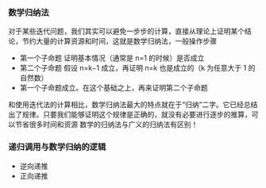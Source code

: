 ### 数学归纳法

对于某些迭代问题，我们其实可以避免一步步的计算，直接从理论上证明某个结论，节约大量的计算资源和时间，这就是数学归纳法，一般操作步骤

- 第一个子命题 证明基本情况（通常是 n=1 的时候）是否成立
- 第二个子命题 假设 n=k−1 成立，再证明 n=k 也是成立的（k 为任意大于 1 的自然数）
- 第一个子命题成立。在这个基础之上，再来证明第二个子命题

和使用迭代法的计算相比，数学归纳法最大的特点就在于“归纳”二字。它已经总结出了规律。只要我们能够证明这个规律是正确的，就没有必要进行逐步的推算，可以节省很多时间和资源
数学的归纳法与广义的归纳法有区别！

### 递归调用与数学归纳的逻辑

- 逆向递推
- 正向递推
